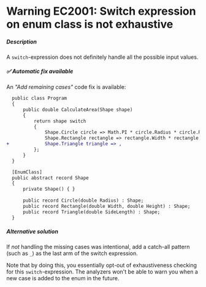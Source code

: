 # Warning EC2001: Switch expression on enum class is not exhaustive

##### Description

A `switch`-expression does not definitely handle all the possible input values.

##### ✅ Automatic fix available
An _"Add remaining cases"_ code fix is available:

```diff
  public class Program
  {
      public double CalculateArea(Shape shape)
      {
          return shape switch
          {
              Shape.Circle circle => Math.PI * circle.Radius * circle.Radius,
              Shape.Rectangle rectangle => rectangle.Width * rectangle.Height,
+             Shape.Triangle triangle => ,
          };
      }
  }

  [EnumClass]
  public abstract record Shape
  {
      private Shape() { }
  
      public record Circle(double Radius) : Shape;
      public record Rectangle(double Width, double Height) : Shape;
      public record Triangle(double SideLength) : Shape;
  }
```

##### Alternative solution

If _not_ handling the missing cases was intentional, add a catch-all pattern (such as `_`) as the last arm of the switch expression.

Note that by doing this, you essentially opt-out of exhaustiveness checking for this `switch`-expression. The analyzers won't be able to warn you when a new case is added to the enum in the future.